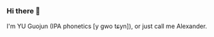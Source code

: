 ### Hi there 👋 
I'm YU Guojun (IPA phonetics \[y gwo tɕyn\]), or just call me Alexander.

<!--
**QuotientMartingale/QuotientMartingale** is a ✨ _special_ ✨ repository because its `README.md` (this file) appears on your GitHub profile.

Here are some ideas to get you started:
- 🎓 MSc in Theoretical Physics
- 🌍 languages: 🇨🇳(mother tongue), 🇬🇧(proficient), 🇩🇪🇪🇸🇫🇷🇯🇵(simple greetings), Classical Latin and Ancient Greek(self-teaching just for fun)
- 💻 python, C++, LaTeX
- 🌱 currently interested in: machine learning, Grammar comparing between Ancient Chinese and Indo-European languanges
- 🏃 swimming, cycling. tennis
- 📖 currently reading: 《史記》(_Shiji_, or _Records of the Grand Historian_) and《左傳》(_Zuozhuan_, or _The Commentary of Zuo_)
- 📫 email: yu.guojun.alex@gmail.com
- ⚡ Fun fact: Dragon fruits are fruits of a special family of cactus.
-->
